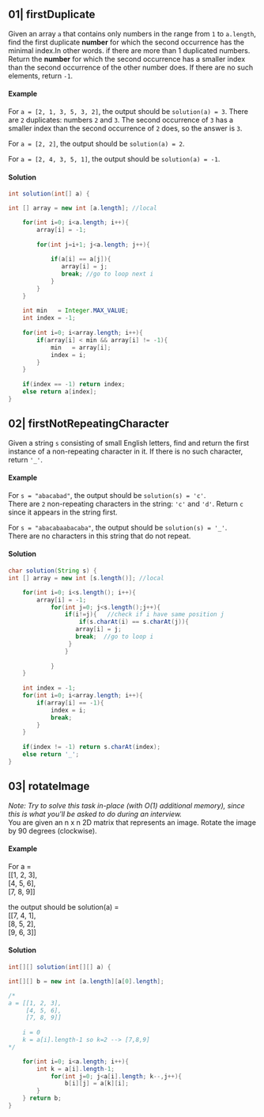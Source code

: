 ## 01| firstDuplicate
Given an array `a` that contains only numbers in the range from `1` to `a.length`, find the first duplicate **number** for which the second occurrence has the minimal index.In other words. if there are more than 1 duplicated numbers.\
Return the **number** for which the second occurrence has a smaller index than the second occurrence of the other number does. If there are no such elements, return `-1`.

#### Example
For `a = [2, 1, 3, 5, 3, 2]`, the output should be `solution(a) = 3`. There are `2` duplicates: numbers `2` and `3`. The second occurrence of `3` has a smaller index than the second occurrence of `2` does, so the answer is `3`.

For `a = [2, 2]`, the output should be `solution(a) = 2`.

For `a = [2, 4, 3, 5, 1]`, the output should be `solution(a) = -1`.

#### Solution
```java
int solution(int[] a) {

int [] array = new int [a.length]; //local

    for(int i=0; i<a.length; i++){
        array[i] = -1;
        
        for(int j=i+1; j<a.length; j++){
            
            if(a[i] == a[j]){ 
               array[i] = j;
               break; //go to loop next i
            }  
        } 
    }
    
    int min   = Integer.MAX_VALUE;
    int index = -1;
    
    for(int i=0; i<array.length; i++){
        if(array[i] < min && array[i] != -1){
            min   = array[i];
            index = i;
        }
    } 
    
    if(index == -1) return index;
    else return a[index];
}
```

## 02| firstNotRepeatingCharacter
Given a string `s` consisting of small English letters, find and return the first instance of a non-repeating character in it. If there is no such character, return `'_'`.

#### Example
For `s = "abacabad"`, the output should be `solution(s) = 'c'`.\
There are `2` non-repeating characters in the string: `'c'` and `'d'`. Return `c` since it appears in the string first.

For `s = "abacabaabacaba"`, the output should be `solution(s) = '_'`.\
There are no characters in this string that do not repeat.

#### Solution
```java
char solution(String s) {
int [] array = new int [s.length()]; //local    

    for(int i=0; i<s.length(); i++){
        array[i] = -1;
            for(int j=0; j<s.length();j++){
                if(i!=j){   //check if i have same position j
                    if(s.charAt(i) == s.charAt(j)){
                   array[i] = j;
                   break;  //go to loop i 
                 }
                }
                
            }
    }
    
    int index = -1;
    for(int i=0; i<array.length; i++){
        if(array[i] == -1){
            index = i;
            break;
        }
    }
    
    if(index != -1) return s.charAt(index);
    else return '_';
}
```

## 03| rotateImage
*Note: Try to solve this task in-place (with O(1) additional memory), since this is what you'll be asked to do during an interview.*\
You are given an n x n 2D matrix that represents an image. Rotate the image by 90 degrees (clockwise).

#### Example
For a =\
[[1, 2, 3],\
 [4, 5, 6],\
 [7, 8, 9]]

the output should be solution(a) =\
[[7, 4, 1],\
 [8, 5, 2],\
 [9, 6, 3]]

#### Solution
```java
int[][] solution(int[][] a) {

int[][] b = new int [a.length][a[0].length];

/*
a = [[1, 2, 3],
     [4, 5, 6],
     [7, 8, 9]]
    
    i = 0
    k = a[i].length-1 so k=2 --> [7,8,9]
*/

    for(int i=0; i<a.length; i++){  
        int k = a[i].length-1; 
            for(int j=0; j<a[i].length; k--,j++){    
                b[i][j] = a[k][i];
        }
    } return b; 
}
```
